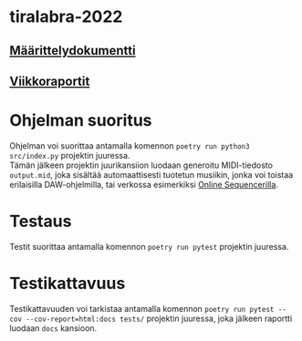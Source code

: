 # tiralabra-2022

## [Määrittelydokumentti](https://github.com/lapptomi/tiralabra-2022/blob/main/dokumentaatio/maarittelydokumentti.md)  
## [Viikkoraportit](https://github.com/lapptomi/tiralabra-2022/blob/main/dokumentaatio/viikkoraportit/viikkoraportti1.md)

# Ohjelman suoritus
Ohjelman voi suorittaa antamalla komennon ``poetry run python3 src/index.py`` projektin juuressa.  
Tämän jälkeen projektin juurikansiion luodaan generoitu MIDI-tiedosto ``output.mid``, joka sisältää automaattisesti tuotetun musiikin, jonka voi toistaa erilaisilla DAW-ohjelmilla, tai verkossa esimerkiksi [Online Sequencerilla](https://onlinesequencer.net/import).

# Testaus
Testit suorittaa antamalla komennon ``poetry run pytest`` projektin juuressa.  

# Testikattavuus
Testikattavuuden voi tarkistaa antamalla komennon ``poetry run pytest --cov --cov-report=html:docs tests/`` projektin juuressa, joka jälkeen raportti luodaan ``docs`` kansioon.  
